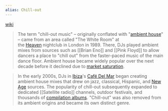 ```yaml
---
alias: Chill-out
---
```

 [wiki](https://en.wikipedia.org/wiki/Chill-out_music "Chill-out music")

> The term "chill-out music" – originally conflated with "[ambient house](https://en.wikipedia.org/wiki/Ambient_house "Ambient house")" – came from an area called "The White Room" at the [Heaven](https://en.wikipedia.org/wiki/Heaven_(nightclub) "Heaven (nightclub)") nightclub in London in 1989. There, DJs played ambient mixes from sources such as [[Brian Eno]] and [[Pink Floyd]] to allow dancers a place to "chill out" from the faster-paced music of the main dance floor. Ambient house became widely popular over the next decade before it declined due to [market saturation](https://en.wikipedia.org/wiki/Market_saturation).

> In the early 2000s, DJs in [Ibiza](https://en.wikipedia.org/wiki/Ibiza "Ibiza")'s [Café Del Mar](https://en.wikipedia.org/wiki/Caf%C3%A9_Del_Mar "Café Del Mar") began creating ambient house mixes that drew on jazz, classical, Hispanic, and [New Age](https://en.wikipedia.org/wiki/New_age_music "New age music") sources. The popularity of chill-out subsequently expanded to dedicated [[Satellite radio]] channels, outdoor festivals, and thousands of [compilation albums](https://en.wikipedia.org/wiki/Compilation_album "Compilation album"). "Chill-out" was also removed from its ambient origins and became its own distinct genre.